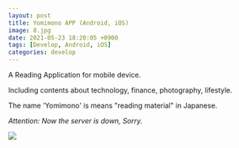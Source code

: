 ```yaml
---
layout: post
title: Yomimono APP (Android, iOS)
image: 8.jpg
date: 2021-05-23 18:20:05 +0900
tags: [Develop, Android, iOS]
categories: develop
---
```

A Reading Application for mobile device.

Including contents about technology, finance, photography, lifestyle.

The name 'Yomimono' is means "reading material" in Japanese.

_Attention: Now the server is down, Sorry._


![]({{site.baseurl}}/images/HomeAPP2.jpg)
